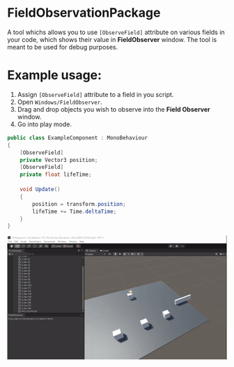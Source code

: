 # FieldObservationPackage

A tool whichs allows you to use `[ObserveField]` attribute on various fields in your code, which shows their value in **FieldObserver** window. The tool is meant to be used for debug purposes.

# Example usage:

1. Assign `[ObserveField]` attribute to a field in you script.
2. Open `Windows/FieldObserver`.
3. Drag and drop objects you wish to observe into the **Field Observer** window.
4. Go into play mode.

```cs
public class ExampleComponent : MonoBehaviour
{
    [ObserveField]
    private Vector3 position;
    [ObserveField]
    private float lifeTime;

    void Update()
    {
        position = transform.position;
        lifeTime += Time.deltaTime;
    }
}
```

![text](https://github.com/magalek/FieldObservationPackage/blob/master/readme2.gif)
